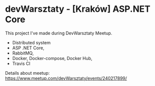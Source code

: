 # devWarsztaty - [Kraków] ASP.NET Core

This project I've made during DevWarsztaty Meetup.

* Distributed system
* ASP .NET Core, 
* RabbitMQ, 
* Docker, Docker-compose, Docker Hub, 
* Travis CI

Details about meetup: https://www.meetup.com/devWarsztaty/events/240217899/
